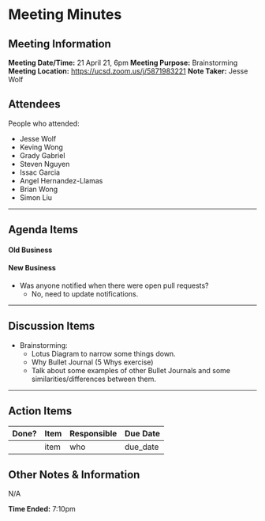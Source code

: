 # Meeting Minutes
## Meeting Information
**Meeting Date/Time:** 21 April 21, 6pm 
**Meeting Purpose:** Brainstorming  
**Meeting Location:** https://ucsd.zoom.us/j/5871983221
**Note Taker:** Jesse Wolf

## Attendees
People who attended:
- Jesse Wolf
- Keving Wong
- Grady Gabriel
- Steven Nguyen
- Issac Garcia
- Angel Hernandez-Llamas 
- Brian Wong
- Simon Liu

---
## Agenda Items

#### Old Business


#### New Business
- Was anyone notified when there were open pull requests?
  - No, need to update notifications. 
---

## Discussion Items
- Brainstorming:
  - Lotus Diagram to narrow some things down.
  - Why Bullet Journal (5 Whys exercise)
  - Talk about some examples of other Bullet Journals and some similarities/differences between them.


--- 
## Action Items
| Done? | Item | Responsible | Due Date |
| ---- | ---- | ---- | ---- |
| | item | who | due_date |


## Other Notes & Information
N/A

**Time Ended:** 7:10pm